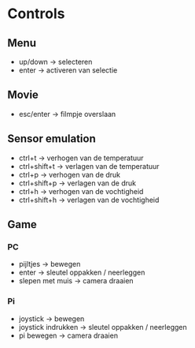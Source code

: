 # Controls
## Menu
* up/down -> selecteren
* enter -> activeren van selectie

## Movie
* esc/enter -> filmpje overslaan

## Sensor emulation
* ctrl+t -> verhogen van de temperatuur
* ctrl+shift+t -> verlagen van de temperatuur
* ctrl+p -> verhogen van de druk
* ctrl+shift+p -> verlagen van de druk
* ctrl+h -> verhogen van de vochtigheid
* ctrl+shift+h -> verlagen van de vochtigheid

## Game
### PC
* pijltjes -> bewegen
* enter -> sleutel oppakken / neerleggen
* slepen met muis -> camera draaien

### Pi
* joystick -> bewegen
* joystick indrukken -> sleutel oppakken / neerleggen
* pi bewegen -> camera draaien
